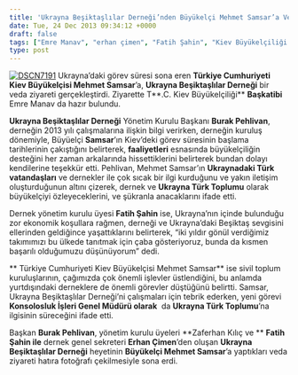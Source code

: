 ```yaml
---
title: 'Ukrayna Beşiktaşlılar Derneği’nden Büyükelçi Mehmet Samsar’a Veda Ziyareti'
date: Tue, 24 Dec 2013 09:34:12 +0000
draft: false
tags: ["Emre Manav", "erhan çimen", "Fatih Şahin", "Kiev Büyükelçiliği Başkatibi", "Konsolosluk İşleri Genel Müdürlüğü", "Mehmet Samsar", "Türkiye Cumhuriyeti Kiev Büyükelçisi", "Ukrayna Beşiktaşlılar Derneği", "Ukrayna Beşiktaşlılar Derneği", "Ukrayna Türk Toplumu", "Veda Ziyareti", "Zaferhan Kılıç"]
type: post
---
```


[![DSCN7191](http://burakpehlivan.org/wp-content/uploads/2013/12/DSCN7191.jpg)](http://burakpehlivan.org/wp-content/uploads/2013/12/DSCN7191.jpg)
Ukrayna’daki görev süresi sona eren **Türkiye Cumhuriyeti Kiev Büyükelçisi Mehmet Samsar**’a, **Ukrayna Beşiktaşlılar Derneği** bir veda ziyareti gerçekleştirdi. Ziyarette T**.C. Kiev Büyükelçiliği** **Başkatibi** Emre Manav da hazır bulundu.

**Ukrayna Beşiktaşlılar Derneği** Yönetim Kurulu Başkanı **Burak Pehlivan**, derneğin 2013 yılı çalışmalarına ilişkin bilgi verirken, derneğin kuruluş dönemiyle, Büyüelçi **Samsar**’ın Kiev’deki görev süresinin başlama tarihlerinin çakıştığını belirterek, **faaliyetleri** esnasında büyükelçiliğin desteğini her zaman arkalarında hissettiklerini belirterek bundan dolayı kendilerine teşekkür etti. Pehlivan, Mehmet Samsar’ın **Ukraynadaki Türk vatandaşları** ve dernekler ile çok sıcak bir ilgi kurduğunu ve yakın iletişim oluşturduğunun altını çizerek, dernek ve **Ukrayna Türk Toplumu** olarak büyükelçiyi özleyeceklerini, ve şükranla anacaklarını ifade etti.

Dernek yönetim kurulu üyesi **Fatih Şahin** ise, Ukrayna’nın içinde bulunduğu zor ekonomik koşullara rağmen, derneği ve Ukrayna’daki Beşiktaş sevgisini ellerinden geldiğince yaşattıklarını belirterek, “iki yıldır gönül verdiğimiz takımımızı bu ülkede tanıtmak için çaba gösteriyoruz, bunda da kısmen başarılı olduğumuzu düşünüyorum” dedi.

** Türkiye Cumhuriyeti Kiev Büyükelçisi Mehmet Samsar** ise sivil toplum kuruluşlarının, çağımızda çok önemli işlevler üstlendiğini, bu anlamda yurtdışındaki derneklere de önemli görevler düştüğünü belirtti. Samsar, Ukrayna Beşiktaşlılar Derneği’ni çalışmaları için tebrik ederken, yeni görevi **Konsolosluk İşleri Genel Müdürü olarak**  da **Ukrayna Türk Toplumu**’na ilgisinin süreceğini ifade etti.

Başkan **Burak Pehlivan**, yönetim kurulu üyeleri **Zaferhan Kılıç ve ** **Fatih Şahin ile** dernek genel sekreteri **Erhan Çimen**’den oluşan **Ukrayna Beşiktaşlılar Derneği** heyetinin **Büyükelçi Mehmet Samsar**’a yaptıkları veda ziyareti hatıra fotoğrafı çekilmesiyle sona erdi.
